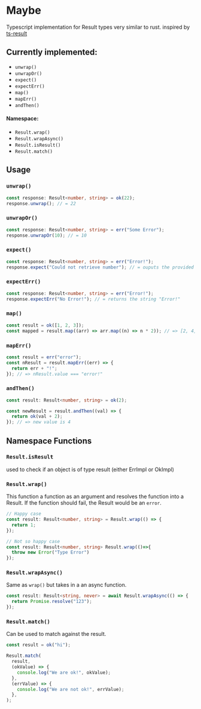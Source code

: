 # Maybe

Typescript implementation for Result types very similar to rust.
inspired by [ts-result](https://github.com/vultix/ts-results)

## Currently implemented:

- `unwrap()`
- `unwrapOr()`
- `expect()`
- `expectErr()`
- `map()`
- `mapErr()`
- `andThen()`

#### Namespace:

- `Result.wrap()`
- `Result.wrapAsync()`
- `Result.isResult()`
- `Result.match()`

## Usage

### `unwrap()`

```ts
const response: Result<number, string> = ok(22);
response.unwrap(); // = 22
```

### `unwrapOr()`

```ts
const response: Result<number, string> = err("Some Error");
response.unwrapOr(10); // = 10
```

### `expect()`

```ts
const response: Result<number, string> = err("Error!");
response.expect("Could not retrieve number"); // = ouputs the provided Error Message
```

### `expectErr()`

```ts
const response: Result<number, string> = err("Error!");
response.expectErr("No Error!"); // = returns the string "Error!"
```

### `map()`

```ts
const result = ok([1, 2, 3]);
const mapped = result.map((arr) => arr.map((n) => n * 2)); // => [2, 4, 6]
```

### `mapErr()`

```ts
const result = err("error");
const nResult = result.mapErr((err) => {
  return err + "!";
}); // => nResult.value === "error!"
```

### `andThen()`

```ts
const result: Result<number, string> = ok(2);

const newResult = result.andThen((val) => {
  return ok(val + 2);
}); // => new value is 4
```

## Namespace Functions

### `Result.isResult`

used to check if an object is of type result (either ErrImpl or OkImpl)

### `Result.wrap()`

This function a function as an argument and resolves the function into a Result. If the function should fail, the Result would be an `error`.

```ts
// Happy case
const result: Result<number, string> = Result.wrap(() => {
  return 1;
});
```

```ts
// Not so happy case
const result: Result<number, string> Result.wrap(()=>{
  throw new Error("Type Error")
});
```

### `Result.wrapAsync()`

Same as `wrap()` but takes in a an async function.

```ts
const result: Result<string, never> = await Result.wrapAsync(() => {
  return Promise.resolve("123");
});
```

### `Result.match()`

Can be used to match against the result.

```ts
const result = ok("hi");

Result.match(
  result,
  (okValue) => {
    console.log("We are ok!", okValue);
  },
  (errValue) => {
    console.log("We are not ok!", errValue);
  },
);
```
